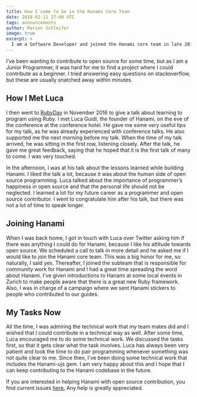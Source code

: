 ```yaml
---
title: How I came to be in the Hanami Core Team
date: 2018-02-11 17:00 UTC
tags: announcements
author: Marion Schleifer
image: true
excerpt: >
  I am a Software Developer and joined the Hanami core team in late 2016. In this blog post, I want to tell you how I came to be there.
---
```


I’ve been wanting to contribute to open source for some time, but as I am a Junior Programmer, it was hard for me to find a project where I could contribute as a beginner. I tried answering easy questions on stackoverflow, but these are usually snatched away within minutes.

## How I Met Luca

I then went to [RubyDay](http://www.rubyday.it/) in November 2016 to give a talk about learning to program using Ruby. I met Luca Guidi, the founder of Hanami, on the eve of the conference at the conference hotel. He gave me some very useful tips for my talk, as he was already experienced with conference talks. He also supported me the next morning before my talk. When the time of my talk arrived, he was sitting in the first row, listening closely. After the talk, he gave me great feedback, saying that he hoped that it is the first talk of many to come. I was very touched.

In the afternoon, I was at his talk about the lessons learned while building Hanami. I liked the talk a lot, because it was about the human side of open source programming. Luca talked about the importance of programmer’s happiness in open source and that the personal life should not be neglected. I learned a lot for my future career as a programmer and open source contributor. I went to congratulate him after his talk, but there was not a lot of time to speak longer.

## Joining Hanami

When I was back home, I got in touch with Luca over Twitter asking him if there was anything I could do for Hanami, because I like his attitude towards open source. We scheduled a call to talk in more detail and he asked me if I would like to join the Hanami core team. This was a big honor for me, so naturally, I said yes. Thereafter, I joined the subteam that is responsible for community work for Hanami and I had a great time spreading the word about Hanami. I've given introductions to Hanami at some local events in Zurich to make people aware that there is a great new Ruby framework. Also, I was in charge of a campaign where we sent Hanami stickers to people who contributed to our guides.

## My Tasks Now

All the time, I was admiring the technical work that my team mates did and I wished that I could contribute in a technical way as well. After some time, Luca encouraged me to do some technical work. We discussed the tasks first, so that it gets clear what the task involves. Luca has always been very patient and took the time to do pair programming whenever something was not quite clear to me. Since then, I've been doing some technical work that includes the Hanami-ujs gem. I am very happy about this and I hope that I can keep contributing to the Hanami codebase in the future.

If you are interested in helping Hanami with open source contribution, you find current issues [here.](https://github.com/hanami/hanami/issues) Any help is greatly appreciated.
